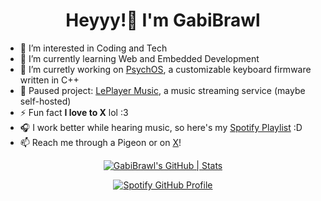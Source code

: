<h1 align="center">
    Heyyy!👋 I'm GabiBrawl
</h1>

- 👀 I’m interested in Coding and Tech
- 🌱 I’m currently learning Web and Embedded Development
- 💞️ I’m curretly working on [PsychOS](https://github.com/PsychoDuckTech/PsychOS), a customizable keyboard firmware written in C++
- 🖤 Paused project: [LePlayer Music](https://github.com/LePlayer-music), a music streaming service (maybe self-hosted)
- ⚡ Fun fact **I love to X** lol :3
- 🎧 I work better while hearing music, so here's my [Spotify Playlist](https://open.spotify.com/playlist/29FRF3n8TgRjY5Y2lGGFwV) :D
- 📫 Reach me through a Pigeon or on [X](https://x.com/GabiBrawl)!


<div align="center">
  <a href="https://quira.sh?utm_source=widgets&utm_campaign=GabiBrawl">
    <img src="https://stats.quira.sh/GabiBrawl/github?theme=dark" alt="GabiBrawl's GitHub | Stats">
  </a>
</div>

<p align="center">
  <a href="https://spotify-github-profile.kittinanx.com/api/view?uid=uvwb278pchye7ife931nk6itr&redirect=true">
    <img src="https://spotify-github-profile.kittinanx.com/api/view?uid=uvwb278pchye7ife931nk6itr&cover_image=true&theme=novatorem&show_offline=true&background_color=121212&interchange=true&bar_color=9983ff&bar_color_cover=true" alt="Spotify GitHub Profile">
  </a>
</p>


<!---
GabiBrawl/GabiBrawl is a ✨ special ✨ repository because its `README.md` (this file) appears on your GitHub profile.
You can click the Preview link to take a look at your changes.
--->

<!--img align="left" width="42%" src="https://github-readme-streak-stats.herokuapp.com/?user=gabibrawl&theme=dark" alt="gabibrawl" /-->
